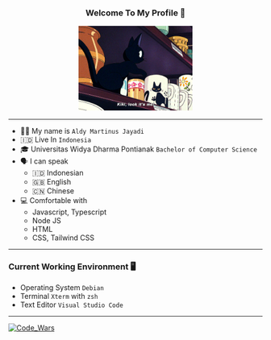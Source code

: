 
<h3 align="center" >Welcome To My Profile 👋</h3>
<p align="center" width="100%">
  <img width="45%" src="https://raw.githubusercontent.com/aldymartinus/cdn/refs/heads/master/a5f7bec1d4897193c359335ae925405e894ff084.gif" alt="Kuroi JiJi">
</p>

----
- 🙋🏻 My name is `Aldy Martinus Jayadi`
- 🇮🇩 Live In `Indonesia`
- 🎓 Universitas Widya Dharma Pontianak `Bachelor of Computer Science` 
- 🗣️ I can speak
    - 🇮🇩 Indonesian
    - 🇬🇧 English
    - 🇨🇳 Chinese
- 💻 Comfortable with
    - Javascript, Typescript
    - Node JS
    - HTML
    - CSS, Tailwind CSS
  
---

### Current Working Environment 🖥️
- Operating System `Debian`
- Terminal `Xterm` with `zsh`
- Text Editor `Visual Studio Code`

---
[![Code_Wars](https://www.codewars.com/users/aldymartinus/badges/small)]()
